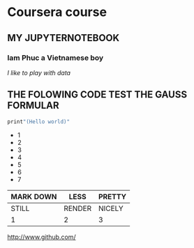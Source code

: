 # Coursera course
## MY JUPYTERNOTEBOOK
### Iam Phuc a Vietnamese boy

*I like to play with data*

## THE FOLOWING CODE TEST THE GAUSS FORMULAR
```PYTHON
print"(Hello world)"
```

- 1
- 2
- 3
- 4
- 5
- 6
- 7
  
MARK DOWN | LESS | PRETTY
------------ | ------------- |------------
STILL| RENDER | NICELY
1 | 2 | 3

http://www.github.com/
